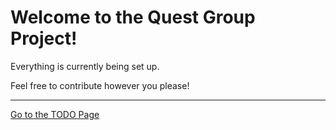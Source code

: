 # Welcome to the Quest Group Project!

Everything is currently being set up.

Feel free to contribute however you please!

---
[Go to the TODO Page](https://github.com/rheadkid/Quest-Group_Project/wiki/1st-and-foremost "See the TODO list")
